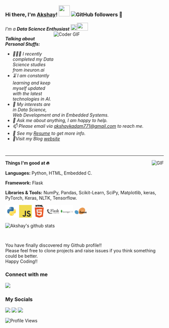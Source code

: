 ### Hi there, I'm [Akshay]()! <img src="https://raw.githubusercontent.com/TheDudeThatCode/TheDudeThatCode/master/Assets/Hi.gif" width=35 height=35> ![GitHub followers](https://img.shields.io/github/followers/akshaykadam771?style=social) 👋

<p>
  <em>
    I'm a <b>Data Science Enthusiast</b> <img src="https://raw.githubusercontent.com/TheDudeThatCode/TheDudeThatCode/master/Assets/Medal.gif" width=20 height=20><img src="https://raw.githubusercontent.com/TheDudeThatCode/TheDudeThatCode/master/Assets/Developer.gif" width=35 height=25> 
  </em>
<img align="right" alt="Coder GIF" height=250 width=350 src="https://magiccopy.xyz/assets/images/hadder.gif" />
 </p>


<em>

**Talking about Personal Stuffs:**

- 👨🏽‍💻 I recently completed my Data Science studies from ineuron.ai
- ⏳ I am constantly learning and keep myself updated with the latest technologies in AI.
- 🤔 My interests are in Data Science, Web Development and in Embedded Systems.
- 💬 Ask me about anything, I am happy to help.
- 📫 Please email via akshaykadam771@gmail.com to reach me.
- 📝 See my [Resume](https://github.com/akshaykadam771/Resume/blob/master/Akshay_Kadam_DataScience_CV_2020.pdf) to get more info.
- 🎯Visit my Blog [website](https://inblog.in/@akshaykadam771)

<br/>
</em>

<hr>
<div>
<p>
<img align="right" alt="GIF" src="https://media.giphy.com/media/L8K62iTDkzGX6/giphy.gif" />

**Things I'm good at :fire:**

**Languages:**  Python, HTML, Embedded C.

**Framework:** Flask

**Libraries & Tools:** NumPy, Pandas, Scikit-Learn, SciPy, Matplotlib, keras, PyTorch, Keras, NLTK, Tensorflow.


<code><img height="40" src="https://raw.githubusercontent.com/github/explore/80688e429a7d4ef2fca1e82350fe8e3517d3494d/topics/python/python.png" title="python"></code>
<code><img height="40" src="https://raw.githubusercontent.com/github/explore/80688e429a7d4ef2fca1e82350fe8e3517d3494d/topics/javascript/javascript.png" title="javascript"></code>
<code><img height="40" src="https://raw.githubusercontent.com/github/explore/80688e429a7d4ef2fca1e82350fe8e3517d3494d/topics/html/html.png" title="html"></code>
<code><img height="40" src="https://raw.githubusercontent.com/github/explore/80688e429a7d4ef2fca1e82350fe8e3517d3494d/topics/flask/flask.png" title="flask"></code>
<code><img height="40" src="https://raw.githubusercontent.com/github/explore/80688e429a7d4ef2fca1e82350fe8e3517d3494d/topics/mongodb/mongodb.png" title="mongodb"></code>
<code><img height="40" src="https://raw.githubusercontent.com/github/explore/80688e429a7d4ef2fca1e82350fe8e3517d3494d/topics/scikit-learn/scikit-learn.png" title="sklearn"></code>
</p>
</div>

![Akshay's github stats](https://github-readme-stats.vercel.app/api?username=akshaykadam771&show_icons=true&hide_border=true)

<br/>

You have finally discovered my Github profile!!
<br/>
Please feel free to clone projects and raise issues if you think something could be better.
<br/>
Happy Coding!!

### Connect with me
[<img target="_blank" src="https://img.icons8.com/bubbles/100/000000/secured-letter.png">](mailto:akshaykadam771@gmail.com)


### My Socials

[<img target="_blank" src="https://img.icons8.com/bubbles/100/000000/linkedin.png">](https://www.linkedin.com/in/akshay-kadam-91543614a/)  [<img target="_blank" src="https://img.icons8.com/bubbles/100/000000/github.png">](https://github.com/akshaykadam771)  [<img target="_blank" src="https://img.icons8.com/bubbles/100/000000/instagram-new.png">](https://www.instagram.com/akshaykadam771/)


![Profile Views](https://komarev.com/ghpvc/?username=akshaykadam771&style=flat-square)

```python

```

